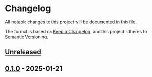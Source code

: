 # Changelog

All notable changes to this project will be documented in this file.

The format is based on [Keep a Changelog](https://keepachangelog.com/en/1.0.0/),
and this project adheres to [Semantic Versioning](https://semver.org/spec/v2.0.0.html).

## [Unreleased]

## [0.1.0] - 2025-01-21

[Unreleased]: https://github.com/giantswarm/etcd-defrag-app/compare/v0.1.0...HEAD
[0.1.0]: https://github.com/giantswarm/etcd-defrag-app/releases/tag/v0.1.0
